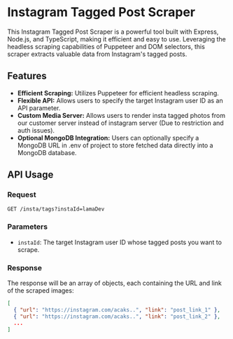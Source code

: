 # Instagram Tagged Post Scraper

This Instagram Tagged Post Scraper is a powerful tool built with Express, Node.js, and TypeScript, making it efficient and easy to use. Leveraging the headless scraping capabilities of Puppeteer and DOM selectors, this scraper extracts valuable data from Instagram's tagged posts.

## Features

- **Efficient Scraping:** Utilizes Puppeteer for efficient headless scraping.
- **Flexible API:** Allows users to specify the target Instagram user ID as an API parameter.
- **Custom Media Server:** Allows users to render insta tagged photos from our customer server instead of instagram server (Due to restriction and auth issues).
- **Optional MongoDB Integration:** Users can optionally specify a MongoDB URL in .env of project to store fetched data directly into a MongoDB database.

## API Usage

### Request

`GET /insta/tags?instaId=lamaDev`

### Parameters

- `instaId`: The target Instagram user ID whose tagged posts you want to scrape.

### Response

The response will be an array of objects, each containing the URL and link of the scraped images:

```json
[
  { "url": "https://instagram.com/acaks..", "link": "post_link_1" },
  { "url": "https://instagram.com/acaks..", "link": "post_link_2" },
  ...
]
